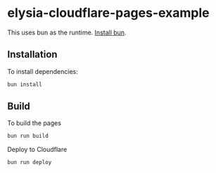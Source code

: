 # elysia-cloudflare-pages-example

This uses bun as the runtime. [Install bun](https://bun.sh/).

## Installation
To install dependencies:

```bash
bun install
```

## Build
To build the pages

```bash
bun run build
```

Deploy to Cloudflare

```bash
bun run deploy
```

